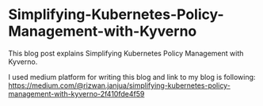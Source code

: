 # Simplifying-Kubernetes-Policy-Management-with-Kyverno
This blog post explains Simplifying Kubernetes Policy Management with Kyverno.

I used medium platform for writing this blog and link to my blog is following:
https://medium.com/@rizwan.janjua/simplifying-kubernetes-policy-management-with-kyverno-2f410fde4f59
